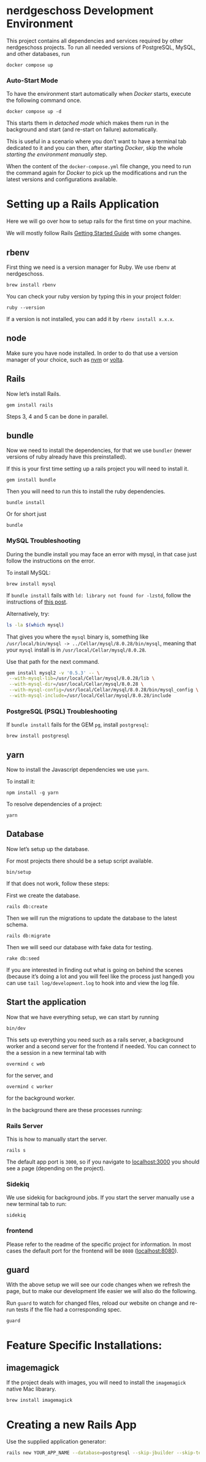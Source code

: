 # nerdgeschoss Development Environment

This project contains all dependencies and services required by other nerdgeschoss projects. To run all needed versions of PostgreSQL, MySQL, and other databases, run

    docker compose up

### Auto-Start Mode

To have the environment start automatically when _Docker_ starts, execute the following command once.

    docker compose up -d

This starts them in _detached mode_ which makes them run in the background and start (and re-start on failure) automatically.

This is useful in a scenario where you don't want to have a terminal tab dedicated to it and you can then, after starting _Docker_, skip the whole _starting the environment manually_ step.

When the content of the `docker-compose.yml` file change, you need to run the command again for _Docker_ to pick up the modifications and run the latest versions and configurations available.

# Setting up a Rails Application

Here we will go over how to setup rails for the first time on your machine.

We will mostly follow Rails [Getting Started Guide](https://guides.rubyonrails.org/getting_started.html) with some changes.

## rbenv

First thing we need is a version manager for Ruby. We use rbenv at nerdgeschoss.

    brew install rbenv

You can check your ruby version by typing this in your project folder:

    ruby --version

If a version is not installed, you can add it by `rbenv install x.x.x`.

## node

Make sure you have node installed. In order to do that use a version manager of your choice, such as [nvm](https://github.com/nvm-sh/nvm) or [volta](https://volta.sh/).

## Rails

Now let’s install Rails.

    gem install rails

Steps 3, 4 and 5 can be done in parallel.

## bundle

Now we need to install the dependencies, for that we use `bundler` (newer versions of ruby already have this preinstalled).

If this is your first time setting up a rails project you will need to install it.

    gem install bundle

Then you will need to run this to install the ruby dependencies.

    bundle install

Or for short just

    bundle

### MySQL Troubleshooting

During the bundle install you may face an error with mysql, in that case just follow the instructions on the error.

To install MySQL:

    brew install mysql

If `bundle install` fails with `ld: library not found for -lzstd`, follow the instructions of [this post](https://stackoverflow.com/a/67877734).

Alternatively, try:

```bash
ls -la $(which mysql)
```

That gives you where the `mysql` binary is, something like `/usr/local/bin/mysql -> ../Cellar/mysql/8.0.28/bin/mysql`,
meaning that your `mysql` install is in `/usr/local/Cellar/mysql/8.0.28`.

Use that path for the next command.

```bash
gem install mysql2 -v '0.5.3' -- \
 --with-mysql-lib=/usr/local/Cellar/mysql/8.0.28/lib \
 --with-mysql-dir=/usr/local/Cellar/mysql/8.0.28 \
 --with-mysql-config=/usr/local/Cellar/mysql/8.0.28/bin/mysql_config \
 --with-mysql-include=/usr/local/Cellar/mysql/8.0.28/include
```

### PostgreSQL (PSQL) Troubleshooting

If `bundle install` fails for the GEM `pg`, install `postgresql`:

    brew install postgresql

## yarn

Now to install the Javascript dependencies we use `yarn`.

To install it:

    npm install -g yarn

To resolve dependencies of a project:

    yarn

## Database

Now let’s setup up the database.

For most projects there should be a setup script available.

    bin/setup

If that does not work, follow these steps:

First we create the database.

    rails db:create

Then we will run the migrations to update the database to the latest schema.

    rails db:migrate

Then we will seed our database with fake data for testing.

    rake db:seed

If you are interested in finding out what is going on behind the scenes (because it’s doing a lot and you will feel like the process just hanged) you can use `tail log/development.log` to hook into and view the log file.

## Start the application

Now that we have everything setup, we can start by running

    bin/dev

This sets up everything you need such as a rails server, a background worker and a second server for the frontend if needed.
You can connect to the a session in a new terminal tab with

    overmind c web

for the server, and

    overmind c worker

for the background worker.

In the background there are these processes running:

### Rails Server

This is how to manually start the server.

    rails s

The default app port is `3000`, so if you navigate to [localhost:3000](https://localhost:3000) you should see a page (depending on the project).

### Sidekiq

We use sidekiq for background jobs. If you start the server manually use a new terminal tab to run:

    sidekiq

### frontend

Please refer to the readme of the specific project for information.
In most cases the default port for the frontend will be `8080` ([localhost:8080](https://localhost:8080)).

## guard

With the above setup we will see our code changes when we refresh the page, but to make our development life easier we will also do the following.

Run `guard` to watch for changed files, reload our website on change and re-run tests if the file had a corresponding spec.

    guard

# Feature Specific Installations:

## imagemagick

If the project deals with images, you will need to install the `imagemagick` native Mac libarary.

    brew install imagemagick

# Creating a new Rails App

Use the supplied application generator:

```bash
rails new YOUR_APP_NAME --database=postgresql --skip-jbuilder --skip-test --javascript=esbuild --skip-bundle --force --template=https://raw.githubusercontent.com/nerdgeschoss/development-environment/main/rails-template.rb
```

